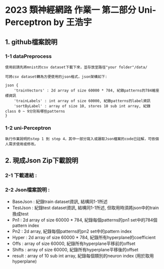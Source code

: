 # 2023 類神經網路 作業一 第二部分 Uni-Perceptron by 王浩宇

## 1. github檔案說明

### 1-1 dataPreprocess


```
使用前請先將mnist的csv dataset下載下來，並存放至路徑"your folder"/data/

可將csv dataset轉為方便使用的json格式，json架構如下:

json {
    'trainVectors' : 2d array of size 60000 * 784, 紀錄patterns的784維座標資訊
    'trainLabels' : int array of size 60000, 紀錄patterns的label資訊
    'sortByLabel' : array of size 10, stores 10 sub int array, 紀錄class 0 ~ 9分別有哪些patterns
}
```


### 1-2 uni-Perceptron
```
執行作業說明的step 1 到 step 4，其中一部分寫入或讀取Json檔案的code已註解，可依個人需求使用或修改。
```

## 2. 現成Json Zip下載說明

### 2-1 下載連結 :

### 2-2 Json檔案說明 :

* BaseJson : 紀錄train dataset資訊, 結構同1-1所述
* TestJson : 紀錄test dataset資訊, 結構同1-1所述, 但取用時須將json中的train換成test
* Pn1 : 2d array of size 60000 * 784, 紀錄每個patterns的pn1 set中的784個pattern index
* Pn2 : 2d array, 紀錄每個patterns的pn2 set中的pattern index
* Hyper : 2d array of size 60000 * 784, 紀錄所有hyperplane的coefficient
* Offs : array of size 60000, 紀錄所有hyperplane平移前的offset
* Shifts : array of size 60000, 紀錄所有hyperplane平移後的offset
* result : array of 10 sub int array, 紀錄每個類別的neuron index (用於取用hyperplane)